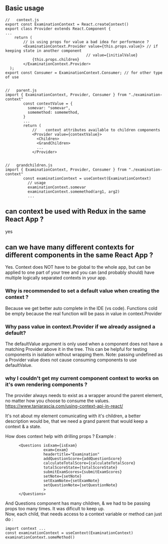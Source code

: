 
## Basic usage   
```
//   context.js
export const ExaminationContext = React.createContext()
export class Provider extends React.Component {
...
    return (
        // is using props for value a bad idea for performance ?
        <ExaminationContext.Provider value={this.props.value}> // if keeping state in another component
                                    // value={initialValue}
            {this.props.children}
        </ExaminationContext.Provider>
  );
export const Consumer = ExaminationContext.Consumer; // for other type of use
  
  
//   parent.js
import { ExaminationContext, Provider, Consumer } from "./examination-context"
        const contextValue = { 
          somevar: "somevar",
          somemethod: somemethod,
        }
        ...
        return (
            //    context attributes available to children components
            <Provider value={contextValue}>  
              <Children>
              <GrandChildren>
              ...
            </Provider>


//   grandchildren.js
import { ExaminationContext, Provider, Consumer } from "./examination-context"
        const examinationContext = useContext(ExaminationContext)
          // usage
          examinationContext.somevar
          examinationContext.somemethod(arg1, arg2)
          ...
```   


## can context be used with Redux in the same React App ?
yes   

## can we have many different contexts for different components in the same React App ?
Yes. Context does NOT have to be global to the whole app, but can be applied to one part of your tree and you can (and probably should) have multiple logically separated contexts in your app.


### Why is recommended to set a default value when creating the context ?
Because we get better auto complete in the IDE (vs code). Functions cold be empty because the real function will be pass in value in context.Provider 


### Why pass value in context.Provider if we already assigned a default?
The defaultValue argument is only used when a component does not have a matching Provider above it in the tree. This can be helpful for testing components in isolation without wrapping them. Note: passing undefined as a Provider value does not cause consuming components to use defaultValue.
   
   
### why I couldn't get my current component context to works on it's own rendering components ?
The provider always needs to exist as a wrapper around the parent element, no matter how you choose to consume the values. 
https://www.taniarascia.com/using-context-api-in-react/   

It's not about my element comunicating with it's children, a better description would be, that we need a grand parent that would keep a context & a state. 


How does context help with drilling props ?
Example :
```
      <Questions isExam={isExam}
                 exam={exam}
                 headertitle="Examination"
                 addQuestionScore={addQuestionScore}
                 calculateTotalScore={calculateTotalScore}
                 totalScoreState={totalScoreState}
                 submitExamScores={submitExamScores}
                 setNote={setNote}
                 setExamNote={setExamNote}
                 setQuestionNote={setQuestionNote}
                 >
      </Questions>
 ```   
 And Questions component has many children, & we had to be passing props too many times. It was dificult to keep up.   
 Now, each child, that needs access to a context variable or method can just do :   
 ```
 import context ...
 const examinationContext = useContext(ExaminationContext)
 examinationContext.someMethod()
 ```
 
 
